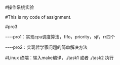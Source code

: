 #操作系统实验

#This is my code of assignment.

#pro3
 
 ----pro1：实现cpu调度算法，fifo，priority，sjf，rr四个
  
 ----pro2：实现哲学家问题的简单解决方法

#Linux 终端：输入make编译，./task1  或者  ./task2 执行
